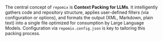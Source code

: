 The central concept of `repomix` is **Context Packing for LLMs**. It intelligently gathers code and repository structure, applies user-defined filters (via configuration or options), and formats the output (XML, Markdown, plain text) into a single file optimized for consumption by Large Language Models. Configuration via `repomix.config.json` is key to tailoring this packing process.